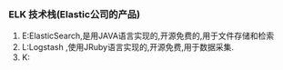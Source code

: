 ### ELK 技术栈(Elastic公司的产品)
   1. E:ElasticSearch,是用JAVA语言实现的,开源免费的,用于文件存储和检索
   2. L:Logstash ,使用JRuby语言实现的,开源免费,用于数据采集.
   3. K: